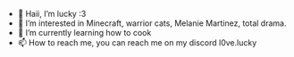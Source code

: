 - 👋 Haii, I’m lucky :3
- 👀 I’m interested in Minecraft, warrior cats, Melanie Martinez, total drama. 
- 🌱 I’m currently learning how to cook
-  📫 How to reach me, you can reach me on my discord l0ve.lucky
